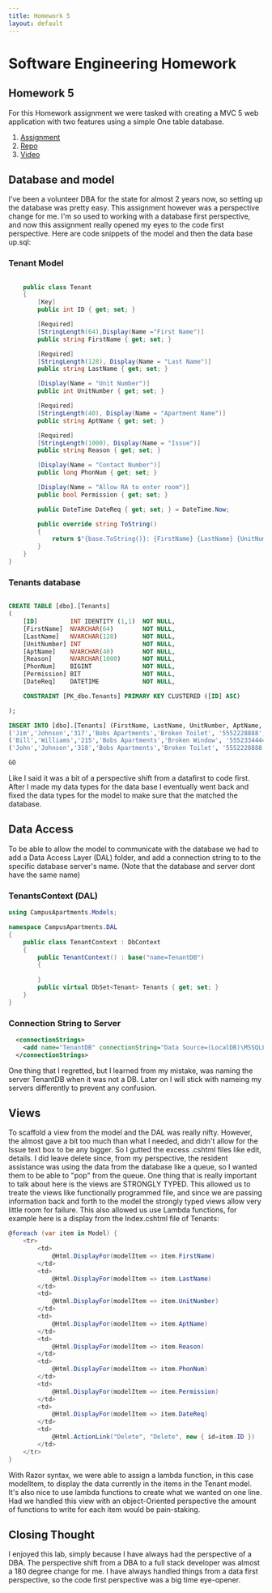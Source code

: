 ```yaml
---
title: Homework 5
layout: default
---
```


# Software Engineering Homework
## Homework 5



For this Homework assignment we were tasked with creating a MVC 5 web application with two features using a simple One table database. 

1. [Assignment](http://www.wou.edu/~morses/classes/cs46x/assignments/HW5_1819.html)
2. [Repo](https://github.com/ABergman7/ABergman7.github.io/tree/master/HW5)
3. [Video](https://youtu.be/EWqsBhqKzus)

## Database and model 

I've been a volunteer DBA for the state for almost 2 years now, so setting up the database was pretty easy. This assignment however was a perspective change for me. I'm so used to working with a database first perspective, and now this assignment really opened my eyes to the code first perspective. Here are code snippets of the model and then the data base up.sql:



### Tenant Model
```csharp

    public class Tenant
    { 
        [Key]
        public int ID { get; set; }

        [Required]
        [StringLength(64),Display(Name ="First Name")]
        public string FirstName { get; set; }

        [Required]
        [StringLength(128), Display(Name = "Last Name")]
        public string LastName { get; set; }

        [Display(Name = "Unit Number")]
        public int UnitNumber { get; set; }

        [Required]
        [StringLength(40), Display(Name = "Apartment Name")]
        public string AptName { get; set; }

        [Required]
        [StringLength(1000), Display(Name = "Issue")]
        public string Reason { get; set; }

        [Display(Name = "Contact Number")]
        public long PhonNum { get; set; }

        [Display(Name = "Allow RA to enter room")]
        public bool Permission { get; set; }

        public DateTime DateReq { get; set; } = DateTime.Now;

        public override string ToString()
        {
            return $"{base.ToString()}: {FirstName} {LastName} {UnitNumber} {AptName} {Reason} {PhonNum} {Permission} DateReq = {DateReq}";
        }
    }
}

```

### Tenants database

```sql

CREATE TABLE [dbo].[Tenants]
(
	[ID]		 INT IDENTITY (1,1)  NOT NULL,
	[FirstName]  NVARCHAR(64)		 NOT NULL,
	[LastName]   NVARCHAR(128)		 NOT NULL,
	[UnitNumber] INT				 NOT NULL,
	[AptName]	 NVARCHAR(40)		 NOT NULL,
	[Reason]	 NVARCHAR(1000)		 NOT NULL,
	[PhonNum]	 BIGINT			     NOT NULL,
	[Permission] BIT				 NOT NULL,
	[DateReq]	 DATETIME			 NOT NULL,

	CONSTRAINT [PK_dbo.Tenants] PRIMARY KEY CLUSTERED ([ID] ASC)

);

INSERT INTO [dbo].[Tenants] (FirstName, LastName, UnitNumber, AptName, Reason, PhonNum, Permission, DateReq) VALUES
('Jim','Johnson','317','Bobs Apartments','Broken Toilet', '5552228888', '1', '2018-10-24  12:45:23'),
('Bill','Williams','215','Bobs Apartments','Broken Window', '5552334444', '0', '2018-08-12  12:45:23'),
('John','Johnson','318','Bobs Apartments','Broken Toilet', '5552228888', '1', '2018-05-12  12:45:23')

GO


```

Like I said it was a bit of a perspective shift from a datafirst to code first. After I made my data types for the data base I eventually went back and fixed the data types for the model to make sure that the matched the database.

## Data Access 

To be able to allow the model to communicate with the database we had to add a Data Access Layer (DAL) folder, and add a connection string to to the specific database server's name. (Note that the database and server dont have the same name)

### TenantsContext (DAL)

```csharp
using CampusApartments.Models;

namespace CampusApartments.DAL
{
    public class TenantContext : DbContext 
    {
        public TenantContext() : base("name=TenantDB")
        {
          
        }
        public virtual DbSet<Tenant> Tenants { get; set; }
    }
}
```

### Connection String to Server

```xml
  <connectionStrings>
    <add name="TenantDB" connectionString="Data Source=(LocalDB)\MSSQLLocalDB;AttachDbFilename=C:\Users\theau\Desktop\HW460\ABergman7.github.io\HW5\CampusApartments\CampusApartments\App_Data\TenantDB.mdf;Integrated Security=True" providerName="System.Data.SqlClient" />
  </connectionStrings>

```

One thing that I regretted, but I learned from my mistake, was naming the server TenantDB when it was not a DB. Later on I will stick with nameing my servers differently to prevent any confusion.

## Views 

To scaffold a view from the model and the DAL was really nifty. However, the almost gave a bit too much than what I needed, and didn't allow for the Issue text box to be any bigger. So I gutted the excess .cshtml files like edit, details. I did leave delete since, from my perspective, the resident assistance was using the data from the database like a queue, so I wanted them to be able to "pop" from the queue. One thing that is really important to talk about here is the views are STRONGLY TYPED. This allowed us to treate the views like functionally programmed file, and since we are passing information back and forth to the model the strongly typed views allow very little room for failure. This also allowed us use Lambda functions, for example here is a display from the Index.cshtml file of Tenants: 

```csharp
@foreach (var item in Model) {
    <tr>
        <td>
            @Html.DisplayFor(modelItem => item.FirstName)
        </td>
        <td>
            @Html.DisplayFor(modelItem => item.LastName)
        </td>
        <td>
            @Html.DisplayFor(modelItem => item.UnitNumber)
        </td>
        <td>
            @Html.DisplayFor(modelItem => item.AptName)
        </td>
        <td>
            @Html.DisplayFor(modelItem => item.Reason)
        </td>
        <td>
            @Html.DisplayFor(modelItem => item.PhonNum)
        </td>
        <td>
            @Html.DisplayFor(modelItem => item.Permission)
        </td>
        <td>
            @Html.DisplayFor(modelItem => item.DateReq)
        </td>
        <td>
            @Html.ActionLink("Delete", "Delete", new { id=item.ID })
        </td>
    </tr>
}
```
With Razor syntax, we were able to assign a lambda function, in this case modelItem, to display the data currently in the items in the Tenant model. It's also nice to use lambda functions to create what we wanted on one line. Had we handled this view with an object-Oriented perspective the amount of functions to write for each item would be pain-staking. 

## Closing Thought

I enjoyed this lab, simply because I have always had the perspective of a DBA. The perspective shift from a DBA to a full stack developer was almost a 180 degree change for me. I have always handled things from a data first perspective, so the code first perspective was a big time eye-opener. 

